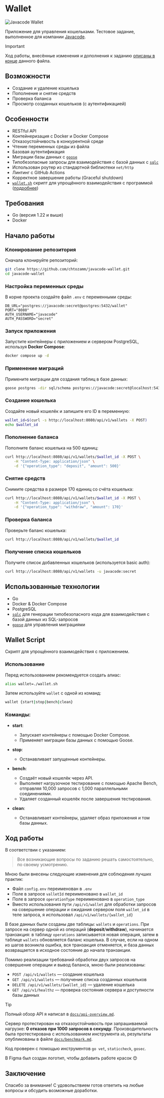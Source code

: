 # Wallet

![Javacode Wallet](docs/images/wallet.webp)

Приложение для управления кошельками. Тестовое задание, выполненное для компании [Javacode](https://javacode.ru/).

> [!IMPORTANT]
> Ход работы, внесённые изменения и дополнения к заданию [описаны в конце](#ход-работы) данного файла.

## Возможности

- Создание и удаление кошелька
- Пополнение и снятие средств
- Проверка баланса
- Просмотр созданных кошельков (с аутентификацией)

## Особенности

- RESTful API
- Контейнеризация с Docker и Docker Compose
- Отказоустойчивость в конкурентной среде
- Чтение переменных среды из файла
- Базовая аутентификация
- Миграции базы данных с [`goose`](https://github.com/pressly/goose)
- Типобезопасные запросы для взаимодействия с базой данных с [`sqlc`](https://github.com/sqlc-dev/sqlc)
- Использован роутер из стандартной библиотеки `net/http`
- Линтинг с GitHub Actions
- Корректное завершение работы (Graceful shutdown)
- [`wallet.sh`](wallet.sh) скрипт для упрощённого взаимодействия с программой ([подробнее](#wallet-script))

## Требования

- Go (версия 1.22 и выше)
- Docker

## Начало работы

### Клонирование репозитория

Сначала клонируйте репозиторий:

```bash
git clone https://github.com/chtozamm/javacode-wallet.git
cd javacode-wallet
```

### Настройка переменных среды

В корне проекта создайте файл `.env` с переменными среды:

```env
DB_URL="postgres://javacode:secret@postgres:5432/wallet"
PORT="8080"
AUTH_USERNAME="javacode"
AUTH_PASSWORD="secret"
```

### Запуск приложения

Запустите контейнеры с приложением и сервером PostgreSQL, используя **Docker Compose**:

```bash
docker compose up -d
```

### Применение миграций

Примените миграции для создания таблиц в базе данных:

```bash
goose postgres -dir sql/schema postgres://javacode:secret@localhost:5432/wallet up
```

### Создание кошелька

Создайте новый кошелёк и запишите его ID в переменную:

```bash
wallet_id=$(curl -s http://localhost:8080/api/v1/wallets -X POST)
echo $wallet_id
```

### Пополнение баланса

Пополните баланс кошелька на 500 единиц:

```bash
curl http://localhost:8080/api/v1/wallets/$wallet_id -X POST \
	-H "Content-Type: application/json" \
	-d '{"operation_type": "deposit", "amount": 500}'
```

### Снятие средств

Снимите средства в размере 170 единиц со счёта кошелька:

```bash
curl http://localhost:8080/api/v1/wallets/$wallet_id -X POST \
	-H "Content-Type: application/json" \
	-d '{"operation_type": "withdraw", "amount": 170}'
```

### Проверка баланса

Проверьте баланс кошелька:

```bash
curl http://localhost:8080/api/v1/wallets/$wallet_id
```

### Получение списка кошельков

Получите список добавленных кошельков (используется basic auth):

```bash
curl http://localhost:8080/api/v1/wallets -u javacode:secret
```

## Использованные технологии

- Go
- Docker & Docker Compose
- PostgreSQL
- [`sqlc`](https://github.com/sqlc-dev/sqlc) для генерации типобезопасного кода для взаимодействия с базой данных из SQL-запросов
- [`goose`](https://github.com/pressly/goose) для управления миграциями

## Wallet Script

Скрипт для упрощённого взаимодействия с приложением.

### Использование

Перед использованием рекомендуется создать алиас:

```bash
alias wallet=./wallet.sh
```

Затем используйте `wallet` с одной из команд:

```bash
wallet {start|stop|bench|clean}
```

### Команды:

- **start**:
  - Запускает контейнеры с помощью Docker Compose.
  - Применяет миграции базы данных с помощью Goose.
- **stop**:

  - Останавливает запущенные контейнеры.

- **bench**:
  - Создаёт новый кошелёк через API.
  - Выполняет нагрузочное тестирование с помощью Apache Bench, отправляя 10,000 запросов с 1,000 параллельными соединениями.
  - Удаляет созданный кошелёк после завершения тестирования.
- **clean**:
  - Останавливает контейнеры, удаляет образ приложения и том базы данных.

## Ход работы

В соответствии с указанием:

> Все возникающие вопросы по заданию решать самостоятельно, по своему усмотрению.

Мною были внесены следующие изменения для соблюдения лучших практик:

- Файл `config.env` переименован в `.env`
- Поле в запросе `valletId` переименовано в `wallet_id`
- Поле в запросе `operationType` переименовано в `operation_type`
- Вместо использования пути `/api/v1/wallet` для обработки запросов на совершение операции и ожидания сервером поля `wallet_id` в теле запроса, я использовал `/api/v1/wallets/{wallet_id}`

В базе данных были созданы две таблицы: `wallets` и `operations`. При запросе на сервер одной из операций (**deposit**/**withdraw**), начинается транзакция: в таблицу `operations` записывается новая операция, затем в таблице `wallets` обновляется баланс кошелька. В случае, если на одном из шагов возникла ошибка, вся транзакция отменяется, и база данных возвращается в исходное состояние до начала транзакции.

Помимо реализации требований обработки двух запросов на совершение операции и вывод баланса, мною были реализованы:

- `POST /api/v1/wallets` — создание кошелька
- `GET /api/v1/wallets` — получение списка созданных кошельков
- `DELETE /api/v1/wallets/{wallet_id}` — удаление кошелька
- `GET /api/v1/healthz` — проверка состояния сервера и доступности базы данных

> [!TIP]
> Полный обзор API я написал в [`docs/api-overview.md`](docs/api-overview.md).

Сервер протестирован на отказоустойчивость при запрашиваемой нагрузке: **0 отказов при 1000 запросов в секунду**. Производительность была протестирована с использованием инструмента `ab`, результаты опубликованы в файле [`docs/benchmark.md`](/docs/benchmark.md).

Код проверен с помощью инструментов `go vet`, `staticcheck`, `gosec`.

В Figma был создан логотип, чтобы добавить работе красок 😊

## Заключение

Спасибо за внимание! С удовольствием готов ответить на любые вопросы и обсудить возможные доработки.
